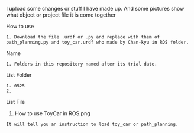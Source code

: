 I upload some changes or stuff I have made up.
And some pictures show what object or project file it is come together 

How to use

    1. Download the file .urdf or .py and replace with them of path_planning.py and toy_car.urdf who made by Chan-kyu in ROS folder.

Name 

    1. Folders in this repository named after its trial date.
  
List Folder 

    1. 0525
    2. 

List File 

  1. How to use ToyCar in ROS.png 
  
    It will tell you an instruction to load toy_car or path_planning.
